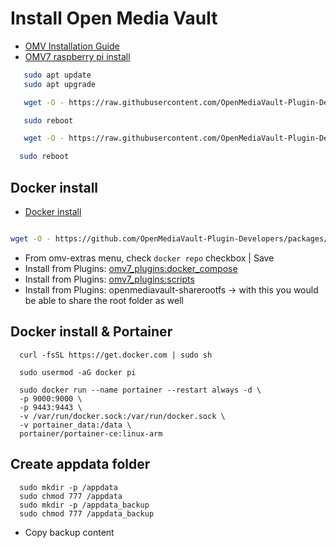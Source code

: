 # Install Open Media Vault

* [OMV Installation Guide](https://pimylifeup.com/raspberry-pi-openmediavault/)
* [OMV7 raspberry pi install](https://wiki.omv-extras.org/doku.php?id=omv7:raspberry_pi_install)

```bash
   sudo apt update
   sudo apt upgrade

   wget -O - https://raw.githubusercontent.com/OpenMediaVault-Plugin-Developers/installScript/master/preinstall | sudo bash

   sudo reboot

   wget -O - https://raw.githubusercontent.com/OpenMediaVault-Plugin-Developers/installScript/master/install | sudo bash

  sudo reboot
 ```

## Docker install
* [Docker install](https://wiki.omv-extras.org/)

```bash

wget -O - https://github.com/OpenMediaVault-Plugin-Developers/packages/raw/master/install | sudo bash 

```
* From omv-extras menu, check `docker repo` checkbox | Save
* Install from Plugins: [omv7_plugins:docker_compose](https://wiki.omv-extras.org/doku.php?id=omv7:omv7_plugins:docker_compose)
* Install from Plugins: [omv7_plugins:scripts](https://wiki.omv-extras.org/doku.php?id=omv7:omv7_plugins:scripts)
* Install from Plugins: openmediavault-sharerootfs -> with this you would be able to share the root folder as well

## Docker install & Portainer
```shell
  curl -fsSL https://get.docker.com | sudo sh
    
  sudo usermod -aG docker pi
    
  sudo docker run --name portainer --restart always -d \
  -p 9000:9000 \
  -p 9443:9443 \
  -v /var/run/docker.sock:/var/run/docker.sock \
  -v portainer_data:/data \
  portainer/portainer-ce:linux-arm
```
## Create appdata folder
```shell
  sudo mkdir -p /appdata
  sudo chmod 777 /appdata
  sudo mkdir -p /appdata_backup
  sudo chmod 777 /appdata_backup
```

* Copy backup content